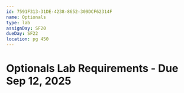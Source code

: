 ```yaml
---
id: 7591F313-31DE-4238-8652-309DCF62314F
name: Optionals
type: lab
assignDay: SF20
dueDay: SF22
location: pg 450
---
```


# Optionals Lab Requirements - Due Sep 12, 2025

